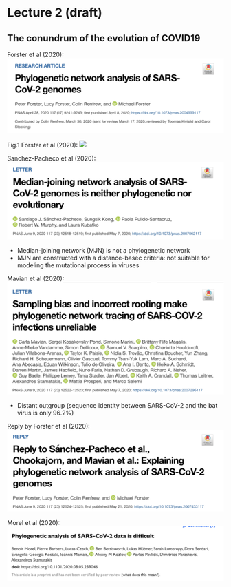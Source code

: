 # Lecture 2 (draft)

## The conundrum of the evolution of COVID19

Forster et al (2020):
![](../assets/pics/forster.png)


Fig.1 Forster et al (2020):
![](https://www.pnas.org/content/pnas/117/17/9241/F1.large.jpg)


Sanchez-Pacheco et al (2020):
![](../assets/pics/sanchez-pacheco.png)

- Median-joining network (MJN) is not a phylogenetic network
- MJN are constructed with a distance-basec criteria: not suitable for modeling the mutational process in viruses


Mavian et al (2020):
![](../assets/pics/mavian.png)

- Distant outgroup (sequence identity between SARS-CoV-2 and the bat virus is only 96.2%)


Reply by Forster et al (2020):
![](../assets/pics/forster2.png)


Morel et al (2020):
![](../assets/pics/morel.png)